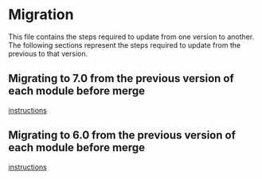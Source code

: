# Migration

This file contains the steps required to update from one version to another. The following sections represent the steps required to update from the previous to that version. 

## Migrating to 7.0 from the previous version of each module before merge

[instructions](doc/migration/6.x-7.0.md)

## Migrating to 6.0 from the previous version of each module before merge

[instructions](doc/migration/4.x-6.0.md)
